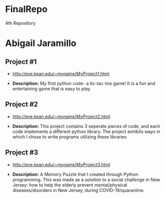 # FinalRepo
4th Repository
# Abigail Jaramillo


## Project #1

- http://eve.kean.edu/~myname/MyProject1.html

- <b>Description:</b>  My first python code- a tic-tac-toe game! It is a fun and entertaining game that is easy to play.


## Project #2

- http://eve.kean.edu/~myname/MyProject2.html

- <b>Description:</b>  This project contains 3 seperate pieces of code, and each code implements a different python library. The project exhibits ways in which I chose to write programs utilizing these libraries


## Project #3

- http://eve.kean.edu/~myname/MyProject3.html

- <b>Description:</b>  A Memory Puzzle that I created through Python programming. This was made as a solution to a social challenge in New Jersey: how to help the elderly prevent mental/physical diseases/disorders in New Jersey, during COVID-19/quarantine.
